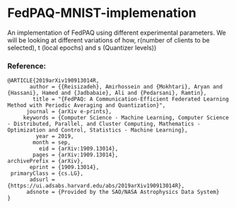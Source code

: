 # FedPAQ-MNIST-implemenation
An implementation of FedPAQ using different experimental parameters. We will be looking at different variations of how, r(number of clients to be selected), t (local epochs) and s (Quantizer levels))

### Reference:
```console
@ARTICLE{2019arXiv190913014R,
       author = {{Reisizadeh}, Amirhossein and {Mokhtari}, Aryan and {Hassani}, Hamed and {Jadbabaie}, Ali and {Pedarsani}, Ramtin},
        title = "{FedPAQ: A Communication-Efficient Federated Learning Method with Periodic Averaging and Quantization}",
      journal = {arXiv e-prints},
     keywords = {Computer Science - Machine Learning, Computer Science - Distributed, Parallel, and Cluster Computing, Mathematics - Optimization and Control, Statistics - Machine Learning},
         year = 2019,
        month = sep,
          eid = {arXiv:1909.13014},
        pages = {arXiv:1909.13014},
archivePrefix = {arXiv},
       eprint = {1909.13014},
 primaryClass = {cs.LG},
       adsurl = {https://ui.adsabs.harvard.edu/abs/2019arXiv190913014R},
      adsnote = {Provided by the SAO/NASA Astrophysics Data System}
}
```

